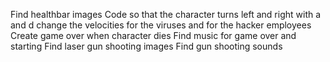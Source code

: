 Find healthbar images
Code so that the character turns left and right with a and d
change the velocities for the viruses and for the hacker employees
Create game over when character dies
Find music for game over and starting
Find laser gun shooting images
Find gun shooting sounds

